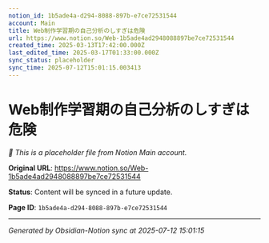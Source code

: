 ```yaml
---
notion_id: 1b5ade4a-d294-8088-897b-e7ce72531544
account: Main
title: Web制作学習期の自己分析のしすぎは危険
url: https://www.notion.so/Web-1b5ade4ad2948088897be7ce72531544
created_time: 2025-03-13T17:42:00.000Z
last_edited_time: 2025-03-17T01:33:00.000Z
sync_status: placeholder
sync_time: 2025-07-12T15:01:15.003413
---
```


# Web制作学習期の自己分析のしすぎは危険

*🔄 This is a placeholder file from Notion Main account.*

**Original URL**: https://www.notion.so/Web-1b5ade4ad2948088897be7ce72531544

**Status**: Content will be synced in a future update.

**Page ID**: `1b5ade4a-d294-8088-897b-e7ce72531544`

---

*Generated by Obsidian-Notion sync at 2025-07-12 15:01:15*
